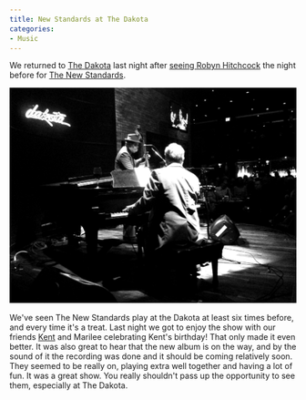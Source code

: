 ```yaml
---
title: New Standards at The Dakota
categories:
- Music
---
```


We returned to [The Dakota](http://dakotacooks.com) last night after [seeing Robyn Hitchcock](/thingelstad/robyn-hitchcock-at-the-dakota) the night before for [The New Standards](http://www.thenewstandards.com).

![](/assets/posts/2012/20121014-122028.jpg)

We've seen The New Standards play at the Dakota at least six times before, and every time it's a treat. Last night we got to enjoy the show with our friends [Kent](http://thetangens.net) and Marilee celebrating Kent's birthday! That only made it even better. It was also great to hear that the new album is on the way, and by the sound of it the recording was done and it should be coming relatively soon. They seemed to be really on, playing extra well together and having a lot of fun. It was a great show. You really shouldn't pass up the opportunity to see them, especially at The Dakota.
